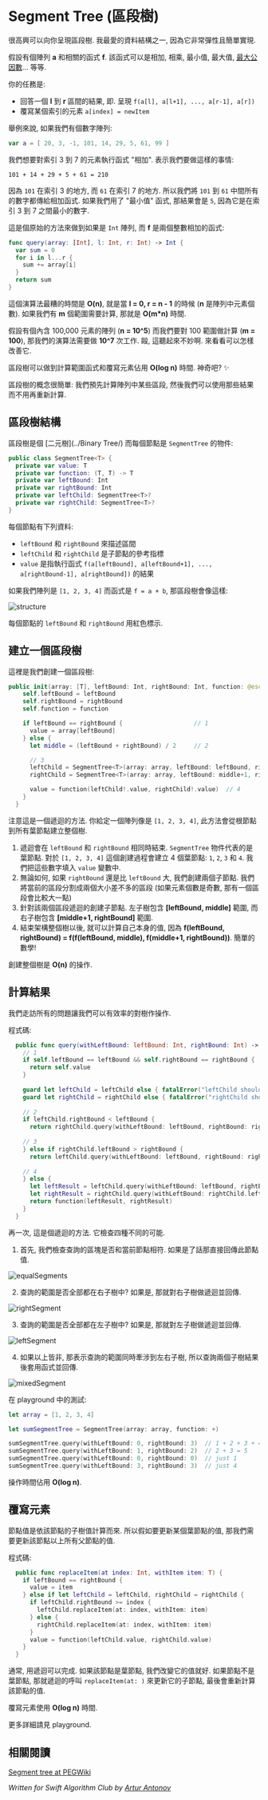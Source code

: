 # Segment Tree (區段樹)

<!--
I'm pleased to present to you Segment Tree. It's actually one of my favorite data structures because it's very flexible and simple in realization.

Let's suppose that you have an array **a** of some type and some associative function **f**. For example, the function can be sum, multiplication, min, max, [gcd](../GCD/), and so on.

Your task is to:

- answer a query for an interval given by **l** and **r**, i.e. perform `f(a[l], a[l+1], ..., a[r-1], a[r])`
- support replacing an item at some index `a[index] = newItem`

For example, if we have an array of numbers:
-->

很高興可以向你呈現區段樹. 我最愛的資料結構之一, 因為它非常彈性且簡單實現.

假設有個陣列 **a** 和相關的函式 **f**. 該函式可以是相加, 相乘, 最小值, 最大值, [最大公因數](../GCD/)... 等等.

你的任務是:

- 回答一個 **l** 到 **r** 區間的結果, 即. 呈現 `f(a[l], a[l+1], ..., a[r-1], a[r])`
- 覆寫某個索引的元素 `a[index] = newItem`

舉例來說, 如果我們有個數字陣列:

```swift
var a = [ 20, 3, -1, 101, 14, 29, 5, 61, 99 ]
```

<!--
We want to query this array on the interval from 3 to 7 for the function "sum". That means we do the following:
-->

我們想要對索引 3 到 7 的元素執行函式 "相加". 表示我們要做這樣的事情:

	101 + 14 + 29 + 5 + 61 = 210
	
<!--
because `101` is at index 3 in the array and `61` is at index 7. So we pass all the numbers between `101` and `61` to the sum function, which adds them all up. If we had used the "min" function, the result would have been `5` because that's the smallest number in the interval from 3 to 7.

Here's naive approach if our array's type is `Int` and **f** is just the sum of two integers:
-->

因為 `101` 在索引 3 的地方, 而 `61` 在索引 7 的地方. 所以我們將 `101` 到 `61` 中間所有的數字都傳給相加函式. 如果我們用了 "最小值" 函式, 那結果會是 `5`, 因為它是在索引 3 到 7 之間最小的數字.

這是個原始的方法來做到如果是 `Int` 陣列, 而 **f** 是兩個整數相加的函式:

```swift
func query(array: [Int], l: Int, r: Int) -> Int {
  var sum = 0
  for i in l...r {
    sum += array[i]
  }
  return sum
}
```

<!--
The running time of this algorithm is **O(n)** in the worst case, that is when **l = 0, r = n-1** (where **n** is the number of elements in the array). And if we have **m** queries to answer we get **O(m*n)** complexity.

If we have an array with 100,000 items (**n = 10^5**) and we have to do 100 queries (**m = 100**), then our algorithm will do **10^7** units of work. Ouch, that doesn't sound very good. Let's look at how we can improve it.

Segment trees allow us to answer queries and replace items with **O(log n)** time. Isn't it magic? :sparkles:

The main idea of segment trees is simple: we precalculate some segments in our array and then we can use those without repeating calculations.
-->

這個演算法最糟的時間是 **O(n)**, 就是當 **l = 0, r = n - 1** 的時候 (**n** 是陣列中元素個數). 如果我們有 **m** 個範圍需要計算, 那就是 **O(m*n)** 時間.

假設有個內含 100,000 元素的陣列 (**n = 10^5**) 而我們要對 100 範圍做計算 (**m = 100**), 那我們的演算法需要做 **10^7** 次工作. 毆, 這聽起來不妙啊. 來看看可以怎樣改善它.

區段樹可以做到計算範圍函式和覆寫元素佔用 **O(log n)** 時間. 神奇吧? :sparkles:

區段樹的概念很簡單: 我們預先計算陣列中某些區段, 然後我們可以使用那些結果而不用再重新計算.

<!--
## Structure of segment tree

A segment tree is just a [binary tree](../Binary Tree/) where each node is an instance of the `SegmentTree` class:

-->

## 區段樹結構

區段樹是個 [二元樹](../Binary Tree/) 而每個節點是 `SegmentTree` 的物件:

```swift
public class SegmentTree<T> {
  private var value: T
  private var function: (T, T) -> T
  private var leftBound: Int
  private var rightBound: Int
  private var leftChild: SegmentTree<T>?
  private var rightChild: SegmentTree<T>?
}
```
<!--
Each node has the following data:

- `leftBound` and `rightBound` describe an interval
- `leftChild` and `rightChild` are pointers to child nodes
- `value` is the result of applying the function `f(a[leftBound], a[leftBound+1], ..., a[rightBound-1], a[rightBound])`

If our array is `[1, 2, 3, 4]` and the function `f = a + b`, the segment tree looks like this:
-->

每個節點有下列資料:

- `leftBound` 和 `rightBound` 來描述區間
- `leftChild` 和 `rightChild` 是子節點的參考指標
- `value` 是指執行函式 `f(a[leftBound], a[leftBound+1], ..., a[rightBound-1], a[rightBound])` 的結果

如果我們陣列是 `[1, 2, 3, 4]` 而函式是 `f = a + b`, 那區段樹會像這樣:

![structure](Images/Structure.png)

<!--
The `leftBound` and `rightBound` of each node are marked in red.
-->

每個節點的 `leftBound` 和 `rightBound` 用紅色標示.

<!--
## Building a segment tree

Here's how we create a node of the segment tree:
-->

## 建立一個區段樹

這裡是我們創建一個區段樹:

```swift
public init(array: [T], leftBound: Int, rightBound: Int, function: @escaping (T, T) -> T) {
    self.leftBound = leftBound
    self.rightBound = rightBound
    self.function = function

    if leftBound == rightBound {                    // 1
      value = array[leftBound]
    } else {
      let middle = (leftBound + rightBound) / 2     // 2

      // 3
      leftChild = SegmentTree<T>(array: array, leftBound: leftBound, rightBound: middle, function: function)
      rightChild = SegmentTree<T>(array: array, leftBound: middle+1, rightBound: rightBound, function: function)

      value = function(leftChild!.value, rightChild!.value)  // 4
    }
  }
```

<!--
Notice that this is a recursive method. You give it an array such as `[1, 2, 3, 4]` and it builds up the entire tree, from the root node to all the child nodes.

1. The recursion terminates if `leftBound` and `rightBound` are equal. Such a `SegmentTree` instance represents a leaf node. For the input array `[1, 2, 3, 4]`, this process will create four such leaf nodes: `1`, `2`, `3`, and `4`. We just fill in the `value` property with the number from the array.

2. However, if `rightBound` is still greater than `leftBound`, we create two child nodes. We divide the current segment into two equal segments (at least, if the length is even; if it's odd, one segment will be slightly larger).

3. Recursively build child nodes for those two segments. The left child node covers the interval **[leftBound, middle]** and the right child node covers **[middle+1, rightBound]**.

4. After having constructed our child nodes, we can calculate our own value because **f(leftBound, rightBound) = f(f(leftBound, middle), f(middle+1, rightBound))**. It's math!

Building the tree is an **O(n)** operation.
-->

注意這是一個遞迴的方法. 你給定一個陣列像是 `[1, 2, 3, 4]`, 此方法會從根節點到所有葉節點建立整個樹.

1. 遞迴會在 `leftBound` 和 `rightBound` 相同時結束. `SegmentTree` 物件代表的是葉節點. 對於 `[1, 2, 3, 4]` 這個創建過程會建立 4 個葉節點: `1`, `2`, `3` 和 `4`. 我們把這些數字填入 `value` 變數中.
2. 無論如何, 如果 `rightBound` 還是比 `leftBound` 大, 我們創建兩個子節點. 我們將當前的區段分割成兩個大小差不多的區段 (如果元素個數是奇數, 那有一個區段會比較大一點)
3. 針對該兩個區段遞迴的創建子節點. 左子樹包含 **[leftBound, middle]** 範圍, 而右子樹包含 **[middle+1, rightBound]** 範圍.
4. 結束架構整個樹以後, 就可以計算自己本身的值, 因為 **f(leftBound, rightBound) = f(f(leftBound, middle), f(middle+1, rightBound))**. 簡單的數學!

創建整個樹是 **O(n)** 的操作.

<!--
## Getting answer to query

We go through all this trouble so we can efficiently query the tree.

Here's the code:
-->

## 計算結果

我們走訪所有的問題讓我們可以有效率的對樹作操作.

程式碼:

```swift
  public func query(withLeftBound: leftBound: Int, rightBound: Int) -> T {
    // 1
    if self.leftBound == leftBound && self.rightBound == rightBound {
      return self.value
    }
    
    guard let leftChild = leftChild else { fatalError("leftChild should not be nil") }
    guard let rightChild = rightChild else { fatalError("rightChild should not be nil") }
    
    // 2
    if leftChild.rightBound < leftBound {
      return rightChild.query(withLeftBound: leftBound, rightBound: rightBound)
      
    // 3
    } else if rightChild.leftBound > rightBound {
      return leftChild.query(withLeftBound: leftBound, rightBound: rightBound)
      
    // 4
    } else {
      let leftResult = leftChild.query(withLeftBound: leftBound, rightBound: leftChild.rightBound)
      let rightResult = rightChild.query(withLeftBound: rightChild.leftBound, rightBound: rightBound)
      return function(leftResult, rightResult)
    }
  }
```

<!--
Again, this is a recursive method. It checks four different possibilities.

1) First, we check if the query segment is equal to the segment for which our current node is responsible. If it is we just return this node's value.
-->

再一次, 這是個遞迴的方法. 它檢查四種不同的可能.

1) 首先, 我們檢查查詢的區塊是否和當前節點相符.
如果是了話那直接回傳此節點值.

![equalSegments](Images/EqualSegments.png)

<!--
2) Does the query segment fully lie within the right child? If so, recursively perform the query on the right child.
-->

2) 查詢的範圍是否全部都在右子樹中? 如果是, 那就對右子樹做遞迴並回傳.

![rightSegment](Images/RightSegment.png)

<!--
3) Does the query segment fully lie within the left child? If so, recursively perform the query on the left child.
-->

3) 查詢的範圍是否全部都在左子樹中? 如果是, 那就對左子樹做遞迴並回傳.

![leftSegment](Images/LeftSegment.png)

<!--
4) If none of the above, it means our query partially lies in both children so we combine the results of queries on both children.
-->

4) 如果以上皆非, 那表示查詢的範圍同時牽涉到左右子樹, 所以查詢兩個子樹結果後套用函式並回傳.

![mixedSegment](Images/MixedSegment.png)

<!--
This is how you can test it out in a playground:
-->

在 playground 中的測試:

```swift
let array = [1, 2, 3, 4]

let sumSegmentTree = SegmentTree(array: array, function: +)

sumSegmentTree.query(withLeftBound: 0, rightBound: 3)  // 1 + 2 + 3 + 4 = 10
sumSegmentTree.query(withLeftBound: 1, rightBound: 2)  // 2 + 3 = 5
sumSegmentTree.query(withLeftBound: 0, rightBound: 0)  // just 1
sumSegmentTree.query(withLeftBound: 3, rightBound: 3)  // just 4
```

<!--
Querying the tree takes **O(log n)** time.
-->

操作時間佔用 **O(log n)**.

<!--
## Replacing items

The value of a node in the segment tree depends on the nodes below it. So if we want to change a value of a leaf node, we need to update all its parent nodes too.

Here is the code:
-->

## 覆寫元素

節點值是依該節點的子樹值計算而來. 所以假如要更新某個葉節點的值, 那我們需要更新該節點以上所有父節點的值.

程式碼:


```swift
  public func replaceItem(at index: Int, withItem item: T) {
    if leftBound == rightBound {
      value = item
    } else if let leftChild = leftChild, rightChild = rightChild {
      if leftChild.rightBound >= index {
        leftChild.replaceItem(at: index, withItem: item)
      } else {
        rightChild.replaceItem(at: index, withItem: item)
      }
      value = function(leftChild.value, rightChild.value)
    }
  }
```

<!--
As usual, this works with recursion. If the node is a leaf, we just change its value. If the node is not a leaf, then we recursively call `replaceItem(at: )` to update its children. After that, we recalculate the node's own value so that it is up-to-date again.

Replacing an item takes **O(log n)** time.

See the playground for more examples of how to use the segment tree.
-->

通常, 用遞迴可以完成. 如果該節點是葉節點, 我們改變它的值就好. 如果節點不是葉節點, 那就遞迴的呼叫 `replaceItem(at: )` 來更新它的子節點, 最後會重新計算該節點的值.

覆寫元素使用 **O(log n)** 時間.

更多詳細請見 playground.

<!--
## See also
-->


## 相關閱讀

[Segment tree at PEGWiki](http://wcipeg.com/wiki/Segment_tree)

*Written for Swift Algorithm Club by [Artur Antonov](https://github.com/goingreen)*
